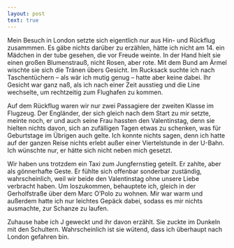 ```yaml
---
layout: post
text: true
---
```

Mein Besuch in London setzte sich eigentlich nur aus Hin- und Rückflug zusammmen. Es gäbe nichts darüber zu erzählen, hätte ich nicht am 14. ein Mädchen in der tube gesehen, die  vor Freude weinte. In der Hand hielt sie einen großen Blumenstrauß, nicht Rosen, aber rote. Mit dem Bund am Ärmel wischte sie sich die Tränen übers Gesicht. Im Rucksack suchte ich nach Taschentüchern – als wär ich mutig genug – hatte aber keine dabei. Ihr Gesicht war ganz naß, als ich nach einer Zeit ausstieg und die Line wechselte, um rechtzeitig zum Flughafen zu kommen.

Auf dem Rückflug waren wir nur zwei Passagiere der zweiten Klasse im Flugzeug. Der Engländer, der sich gleich nach dem Start zu mir setzte, meinte noch, er und auch seine Frau hassten den Valentinstag, denn sie hielten nichts davon, sich an zufälligen Tagen etwas zu schenken, was für Geburtstage im Übrigen auch gelte. Ich konnte nichts sagen, denn ich hatte auf der ganzen Reise nichts erlebt außer einer Viertelstunde in der U-Bahn. Ich wünschte nur, er hätte sich nicht neben mich gesetzt.

Wir haben uns trotzdem ein Taxi zum Jungfernstieg geteilt. Er zahlte, aber als gönnerhafte Geste. Er fühlte sich offenbar sonderbar zuständig, wahrscheinlich, weil wir beide den Valentinstag ohne unsere Liebe verbracht haben. Um loszukommen, behauptete ich, gleich in der Gerholfstraße über dem Marc O’Polo zu wohnen. Mir war warm und außerdem hatte ich nur leichtes Gepäck dabei, sodass es mir nichts ausmachte, zur Schanze zu laufen.

Zuhause habe ich J geweckt und ihr davon erzählt. Sie zuckte im Dunkeln mit den Schultern. Wahrscheinlich ist sie wütend, dass ich überhaupt nach London gefahren bin.